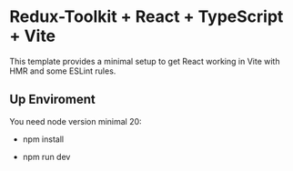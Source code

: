 # Redux-Toolkit + React + TypeScript + Vite

This template provides a minimal setup to get React working in Vite with HMR and some ESLint rules.

## Up Enviroment

You need node version minimal 20:

- npm install

- npm run dev

